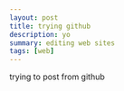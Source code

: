 ```yaml
---
layout: post
title: trying github
description: yo
summary: editing web sites
tags: [web]
---
```


trying to post from github 
